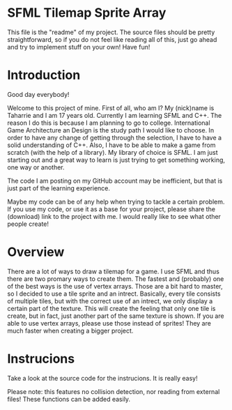 # SFML Tilemap Sprite Array
This file is the "readme" of my project. The source files should be pretty straightforward, so if you do not feel like reading all of this, just go ahead and try to implement stuff on your own!
Have fun!

# Introduction
Good day everybody!

Welcome to this project of mine. First of all, who am I?
My (nick)name is Taharrie and I am 17 years old. Currently I am learning SFML and C++. The reason I do this is because I am planning to go to college. International Game Architecture an Design is the study path I would like to choose.
In order to have any change of getting through the selection, I have to have a solid understanding of C++. Also, I have to be able to make a game from scratch (with the help of a library).
My library of choice is SFML. I am just starting out and a great way to learn is just trying to get something working, one way or another.

The code I am posting on my GitHub account may be inefficient, but that is just part of the learning experience.

Maybe my code can be of any help when trying to tackle a certain problem. If you use my code, or use it as a base for your project, please share the (download) link to the project with me.
I would really like to see what other people create!

# Overview
There are a lot of ways to draw a tilemap for a game. I use SFML and thus there are two promary ways to create them. The fastest and (probably) one of the best ways is the use of vertex arrays. Those are a bit hard to master, so I decided to use a tile sprite and an intrect.
Basically, every tile consists of multiple tiles, but with the correct use of an intrect, we only display a certain part of the texture. This will create the feeling that only one tile is create, but in fact, just another part of the same texture is shown.
If you are able to use vertex arrays, please use those instead of sprites! They are much faster when creating a bigger project.

# Instrucions
Take a look at the source code for the instrucions. It is really easy!

Please note: this features no collision detection, nor reading from external files!
These functions can be added easily.
